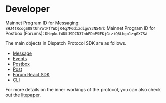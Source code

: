 # Developer

Mainnet Program ID for Messaging: `BHJ4tRcogS88tUhYotPfYWDjR4q7MGdizdiguY3N54rb`
Mainnet Program ID for Postbox (Forums):  `DHepkufWDLJ9DCD37nbEDbPSFKjGiziQ6Lbgo1zgGX7S`a

The main objects in Dispatch Protocol SDK are as follows.
<!-- - [Wallets](./docs/wallets)
- [Mailbox](./docs/mailbox) -->
- [Message](./developer/message)
- [Events](./developer/events)
- [Postbox](./developer/postbox)
- [Post](./developer/post)
- [Forum React SDK](./developer/forums_react)
- [CLI](./developer/cli)

For more details on the inner workings of the protocol, you can also check out the [litepaper](/litepaper).
